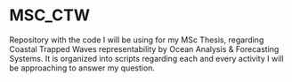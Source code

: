 # MSC_CTW
Repository with the code I will be using for my MSc Thesis, regarding Coastal Trapped Waves representability by Ocean Analysis & Forecasting Systems.
It is organized into scripts regarding each and every activity I will be approaching to answer my question.
